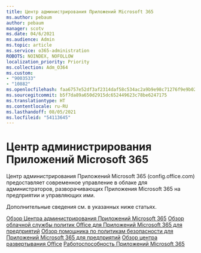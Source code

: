 ```yaml
---
title: Центр администрирования Приложений Microsoft 365
ms.author: pebaum
author: pebaum
manager: scotv
ms.date: 04/6/2021
ms.audience: Admin
ms.topic: article
ms.service: o365-administration
ROBOTS: NOINDEX, NOFOLLOW
localization_priority: Priority
ms.collection: Adm_O364
ms.custom:
- "9003533"
- "10882"
ms.openlocfilehash: faa6757e52df3af2314daf58c534ac2a9b9e98c71276f9e9b02c02f8d9cc88d0
ms.sourcegitcommit: b5f7da89a650d2915dc652449623c78be6247175
ms.translationtype: HT
ms.contentlocale: ru-RU
ms.lasthandoff: 08/05/2021
ms.locfileid: "54113645"
---
```

# <a name="microsoft-365-apps-admin-center"></a>Центр администрирования Приложений Microsoft 365

Центр администрирования Приложений Microsoft 365 (config.office.com) предоставляет современное управление в облаке для администраторов, разворачивающих Приложения Microsoft 365 на предприятии и управляющих ими. 

Дополнительные сведения см. в указанных ниже статьях.

[Обзор Центра администрирования Приложений Microsoft 365](https://docs.microsoft.com/deployoffice/admincenter/overview)
[Обзор облачной службы политик Office для Приложений Microsoft 365 для предприятий](https://docs.microsoft.com/deployoffice/overview-office-cloud-policy-service)
[Обзор помощника по политикам безопасности для Приложений Microsoft 365 для предприятий](https://docs.microsoft.com/deployoffice/overview-of-security-policy-advisor)
[Обзор центра развертывания Office](https://docs.microsoft.com/deployoffice/overview-of-the-office-customization-tool-for-click-to-run)
[Работоспособность Приложений Microsoft 365](https://docs.microsoft.com/deployoffice/admincenter/microsoft-365-apps-health)